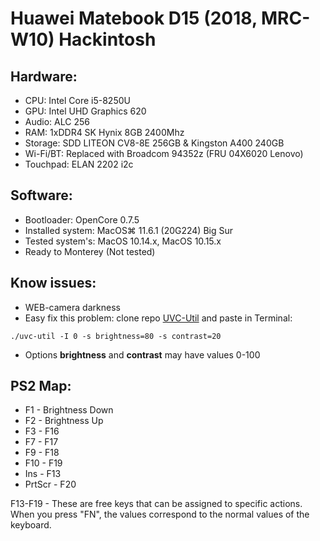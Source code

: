 # Huawei Matebook D15 (2018, MRC-W10) Hackintosh
## Hardware:
- CPU: Intel Core i5-8250U
- GPU: Intel UHD Graphics 620
- Audio: ALC 256
- RAM: 1xDDR4 SK Hynix 8GB 2400Mhz
- Storage: SDD LITEON CV8-8E 256GB & Kingston A400 240GB
- Wi-Fi/BT: Replaced with Broadcom 94352z (FRU 04X6020 Lenovo)
- Touchpad: ELAN 2202 i2c

## Software:
- Bootloader: OpenCore 0.7.5
- Installed system: MacOS⌘ 11.6.1 (20G224) Big Sur
- Tested system's: MacOS 10.14.x, MacOS 10.15.x
- Ready to Monterey (Not tested)

## Know issues:
- WEB-camera darkness
- Easy fix this problem: clone repo [UVC-Util](https://github.com/jtfrey/uvc-util) and paste in Terminal:
~~~~
./uvc-util -I 0 -s brightness=80 -s contrast=20
~~~~
- Options **brightness** and **contrast** may have values 0-100 
## PS2 Map:
- F1 - Brightness Down
- F2 - Brightness Up
- F3 - F16
- F7 - F17
- F9 - F18
- F10 - F19
- Ins - F13
- PrtScr - F20

F13-F19 - These are free keys that can be assigned to specific actions.
When you press "FN", the values correspond to the normal values of the keyboard.
